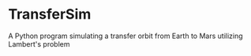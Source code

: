# TransferSim
A Python program simulating a transfer orbit from Earth to Mars utilizing Lambert's problem
